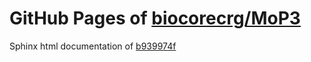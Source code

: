 GitHub Pages of [biocorecrg/MoP3](https://github.com/biocorecrg/MoP3.git)
===
Sphinx html documentation of [b939974f](https://github.com/biocorecrg/MoP3/tree/b939974f2c87e5d732b8aa5dbb6259dca014c4f9)
